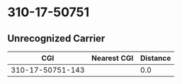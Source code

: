 # 310-17-50751
## Unrecognized Carrier


| CGI | Nearest CGI | Distance |
|-----|-------------|----------|
| 310-17-50751-143 |  | 0.0 |
